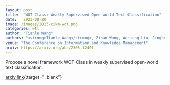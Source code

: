 ```yaml
---
layout: post
title:  "WOT-Class: Weakly Supervised Open-world Text Classification"
date:   2023-08-20
image: /images/2023-cikm-wot.png
categories: wtl
author: "Tianle Wang"
authors: "<strong>Tianle Wang</strong>, Zihan Wang, Weitang Liu, Jingbo Shang"
venue: "The Conference on Information and Knowledge Management"
arxiv: https://arxiv.org/abs/2305.12401
---
```


Propose a novel framework WOT-Class in weakly supervised open-world text classification.

[arxiv link](https://arxiv.org/abs/2305.12401){:target="_blank"}
